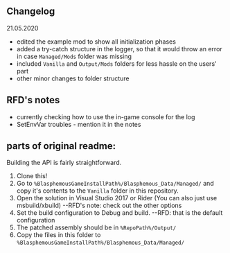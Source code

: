 ## Changelog
21.05.2020  
- edited the example mod to show all initialization phases  
- added a try-catch structure in the logger, so that it would throw an error in case `Managed/Mods` folder was missing  
- included `Vanilla` and `Output/Mods` folders for less hassle on the users' part  
- other minor changes to folder structure  
  
## RFD's notes  
- currently checking how to use the in-game console for the log  
- SetEnvVar troubles - mention it in the notes  
  
## parts of original readme:  
  
Building the API is fairly straightforward.  
  
1. Clone this!  
2. Go to `%BlasphemousGameInstallPath%/Blasphemous_Data/Managed/` and copy it's contents to the `Vanilla` folder in this repository.  
3. Open the solution in Visual Studio 2017 or Rider (You can also just use msbuild/xbuild) --RFD's note: check out the other options  
4. Set the build configuration to Debug and build. --RFD: that is the default configuration  
5. The patched assembly should be in `%RepoPath%/Output/`  
6. Copy the files in this folder to `%BlasphemousGameInstallPath%/Blasphemous_Data/Managed/`  
